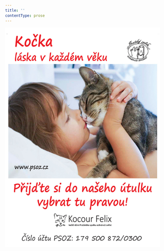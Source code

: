 ```yaml
---
title: ''
contentType: prose
---
```


<section>

![HRABAL_INZERAT_Ko%c4%8dka-l%c3%a1ska%20v%20ka%c5%bed%c3%a9m%20v%c4%9bku-2019-A5.jpg](./resources/kocka.jpeg)

</section>
